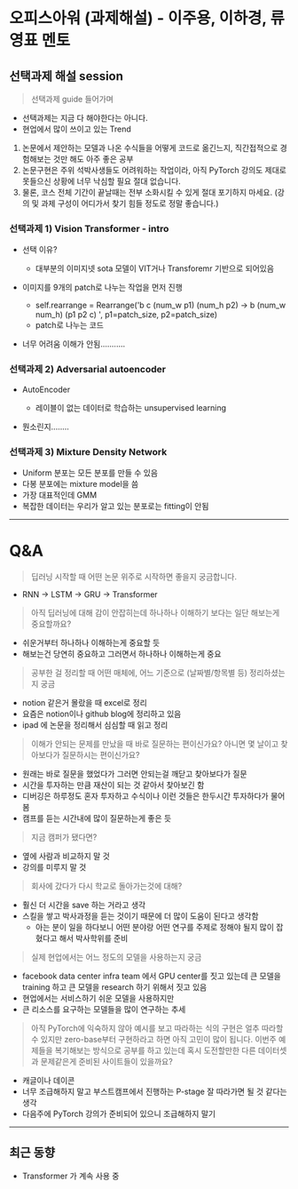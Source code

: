 # 오피스아워 (과제해설) - 이주용, 이하경, 류영표 멘토

## 선택과제 해설 session

> 선택과제 guide 들어가며

- 선택과제는 지금 다 해야한다는 아니다.
- 현업에서 많이 쓰이고 있는 Trend

1. 논문에서 제안하는 모델과 나온 수식들을 어떻게 코드로 옮긴느지, 직간접적으로 경험해보는 것만 해도 아주 좋은 공부
2. 논문구현은 주위 석박사생들도 어려워하는 작업이라, 아직 PyTorch 강의도 제대로 못들으신 상황에 너무 낙심할 필요 절대 없습니다.
3. 물론, 코스 전체 기간이 끝날때는 전부 소화시킬 수 있게 절대 포기하지 마세요.
(강의 및 과제 구성이 어디가서 찾기 힘들 정도로 정말 좋습니다.)

### 선택과제 1) Vision Transformer - intro

- 선택 이유?
  - 대부분의 이미지넷 sota 모델이 VIT거나 Transforemr 기반으로 되어있음

- 이미지를 9개의 patch로 나누는 작업을 먼저 진행
  - self.rearrange = Rearrange('b c (num_w p1) (num_h p2) -> b (num_w num_h) (p1 p2 c) ', p1=patch_size, p2=patch_size)
  - patch로 나누는 코드

- 너무 어려움 이해가 안됨...........

### 선택과제 2) Adversarial autoencoder

- AutoEncoder
  - 레이블이 없는 데이터로 학습하는 unsupervised learning

- 뭔소린지........

### 선택과제 3) Mixture Density Network

- Uniform 분포는 모든 분포를 만들 수 있음
- 다봉 분포에는 mixture model을 씀
- 가장 대표적인데 GMM
- 복잡한 데이터는 우리가 알고 있는 분포로는 fitting이 안됨

---
# Q&A

> 딥러닝 시작할 때 어떤 논문 위주로 시작하면 좋을지 궁금합니다.

- RNN -> LSTM -> GRU -> Transformer

> 아직 딥러닝에 대해 감이 안잡히는데 하나하나 이해하기 보다는 일단 해보는게 중요할까요?

- 쉬운거부터 하나하나 이해하는게 중요할 듯
- 해보는건 당연히 중요하고 그러면서 하나하나 이해하는게 중요

> 공부한 걸 정리할 때 어떤 매체에, 어느 기준으로 (날짜별/항목별 등) 정리하셨는지 궁금

- notion 같은거 몰랐을 때 excel로 정리
- 요즘은 notion이나 github blog에 정리하고 있음
- ipad 에 논문을 정리해서 심심할 때 읽고 정리

> 이해가 안되는 문제를 만났을 때 바로 질문하는 편이신가요? 아니면 몇 날이고 찾아보다가 질문하시는 편이신가요?

- 원래는 바로 질문을 했었다가 그러면 안되는걸 깨닫고 찾아보다가 질문
- 시간을 투자하는 만큼 재산이 되는 것 같아서 찾아보긴 함
- 디버깅은 하루정도 혼자 투자하고 수식이나 이런 것들은 한두시간 투자하다가 물어봄
- 캠프를 듣는 시간내에 많이 질문하는게 좋은 듯

> 지금 캠퍼가 됐다면?

- 옆에 사람과 비교하지 말 것
- 강의를 미루지 말 것

> 회사에 갔다가 다시 학교로 돌아가는것에 대해?

- 훨신 더 시간을 save 하는 거라고 생각
- 스킬을 쌓고 박사과정을 듣는 것이기 때문에 더 많이 도움이 된다고 생각함
  - 아는 분이 일을 하다보니 어떤 분야랑 어떤 연구를 주제로 정해야 될지 많이 잡혔다고 해서 박사학위를 준비

> 실제 현업에서는 어느 정도의 모델을 사용하는지 궁금

- facebook data center infra team 에서 GPU center를 짓고 있는데 큰 모델을 training 하고 큰 모델을 research 하기 위해서 짓고 있음
- 현업에서는 서비스하기 쉬운 모델을 사용하지만 
- 큰 리소스를 요구하는 모델들을 많이 연구하는 추세

> 아직 PyTorch에 익숙하지 않아 예시를 보고 따라하는 식의 구현은 얼추 따라할 수 있지만 zero-base부터 구현하라고 하면 아직 고민이 많이 됩니다. 이번주 예제들을 복기해보는 방식으로 공부를 하고 있는데 혹시 도전할만한 다른 데이터셋과 문제같은게 준비된 사이트들이 있을까요?

- 캐글이나 데이콘
- 너무 조급해하지 말고 부스트캠프에서 진행하는 P-stage 잘 따라가면 될 것 같다는 생각
- 다음주에 PyTorch 강의가 준비되어 있으니 조급해하지 말기

---
## 최근 동향

- Transformer 가 계속 사용 중





